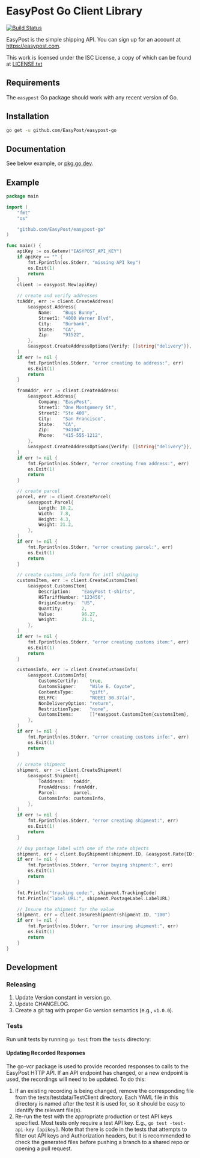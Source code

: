 # EasyPost Go Client Library

[![Build Status](https://travis-ci.com/EasyPost/easypost-go.svg?branch=master)](https://travis-ci.com/EasyPost/easypost-go)

EasyPost is the simple shipping API. You can sign up for an account at <https://easypost.com>.

This work is licensed under the ISC License, a copy of which can be found at [LICENSE.txt](LICENSE.txt)

Requirements
------------

The `easypost` Go package should work with any recent version of Go.


Installation
------------

```bash
go get -u github.com/EasyPost/easypost-go
```

Documentation
-------------

See below example, or [pkg.go.dev](https://pkg.go.dev/github.com/EasyPost/easypost-go).

Example
-------

```go
package main

import (
	"fmt"
	"os"

	"github.com/EasyPost/easypost-go"
)

func main() {
	apiKey := os.Getenv("EASYPOST_API_KEY")
	if apiKey == "" {
		fmt.Fprintln(os.Stderr, "missing API key")
		os.Exit(1)
		return
	}
	client := easypost.New(apiKey)

	// create and verify addresses
	toAddr, err := client.CreateAddress(
		&easypost.Address{
			Name:    "Bugs Bunny",
			Street1: "4000 Warner Blvd",
			City:    "Burbank",
			State:   "CA",
			Zip:     "91522",
		},
		&easypost.CreateAddressOptions{Verify: []string{"delivery"}},
	)
	if err != nil {
		fmt.Fprintln(os.Stderr, "error creating to address:", err)
		os.Exit(1)
		return
	}

	fromAddr, err := client.CreateAddress(
		&easypost.Address{
			Company: "EasyPost",
			Street1: "One Montgomery St",
			Street2: "Ste 400",
			City:    "San Francisco",
			State:   "CA",
			Zip:     "94104",
			Phone:   "415-555-1212",
		},
		&easypost.CreateAddressOptions{Verify: []string{"delivery"}},
	)
	if err != nil {
		fmt.Fprintln(os.Stderr, "error creating from address:", err)
		os.Exit(1)
		return
	}

	// create parcel
	parcel, err := client.CreateParcel(
		&easypost.Parcel{
			Length: 10.2,
			Width:  7.8,
			Height: 4.3,
			Weight: 21.2,
		},
	)
	if err != nil {
		fmt.Fprintln(os.Stderr, "error creating parcel:", err)
		os.Exit(1)
		return
	}

	// create customs_info form for intl shipping
	customsItem, err := client.CreateCustomsItem(
		&easypost.CustomsItem{
			Description:    "EasyPost t-shirts",
			HSTariffNumber: "123456",
			OriginCountry:  "US",
			Quantity:       2,
			Value:          96.27,
			Weight:         21.1,
		},
	)
	if err != nil {
		fmt.Fprintln(os.Stderr, "error creating customs item:", err)
		os.Exit(1)
		return
	}

	customsInfo, err := client.CreateCustomsInfo(
		&easypost.CustomsInfo{
			CustomsCertify:    true,
			CustomsSigner:     "Wile E. Coyote",
			ContentsType:      "gift",
			EELPFC:            "NOEEI 30.37(a)",
			NonDeliveryOption: "return",
			RestrictionType:   "none",
			CustomsItems:      []*easypost.CustomsItem{customsItem},
		},
	)
	if err != nil {
		fmt.Fprintln(os.Stderr, "error creating customs info:", err)
		os.Exit(1)
		return
	}

	// create shipment
	shipment, err := client.CreateShipment(
		&easypost.Shipment{
			ToAddress:   toAddr,
			FromAddress: fromAddr,
			Parcel:      parcel,
			CustomsInfo: customsInfo,
		},
	)
	if err != nil {
		fmt.Fprintln(os.Stderr, "error creating shipment:", err)
		os.Exit(1)
		return
	}

	// buy postage label with one of the rate objects
	shipment, err = client.BuyShipment(shipment.ID, &easypost.Rate{ID: shipment.Rates[0].ID}, "")
	if err != nil {
		fmt.Fprintln(os.Stderr, "error buying shipment:", err)
		os.Exit(1)
		return
	}

	fmt.Println("tracking code:", shipment.TrackingCode)
	fmt.Println("label URL:", shipment.PostageLabel.LabelURL)

	// Insure the shipment for the value
	shipment, err = client.InsureShipment(shipment.ID, "100")
	if err != nil {
		fmt.Fprintln(os.Stderr, "error insuring shipment:", err)
		os.Exit(1)
		return
	}
}
```

Development
-----------

### Releasing
   1. Update Version constant in version.go.
   1. Update CHANGELOG.
   1. Create a git tag with proper Go version semantics (e.g., `v1.0.0`).

### Tests

Run unit tests by running `go test` from the `tests` directory:

#### Updating Recorded Responses

The go-vcr package is used to provide recorded responses to calls to the
EasyPost HTTP API. If an API endpoint has changed, or a new endpoint is used,
the recordings will need to be updated. To do this:
  1. If an existing recording is being changed, remove the corresponding file
     from the tests/testdata/TestClient directory. Each YAML file in this
     directory is named after the test it is used for, so it should be easy to
     identify the relevant file(s).
  2. Re-run the test with the appropriate production or test API keys specified.
     Most tests only require a test API key. E.g.,
     `go test -test-api-key [apikey]`. Note that there is code in the tests that
     attempts to filter out API keys and Authorization headers, but it is
     recommended to check the generated files before pushing a branch to a
     shared repo or opening a pull request.
